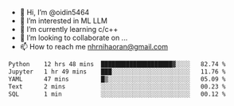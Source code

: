 - 👋 Hi, I’m @oidin5464
- 👀 I’m interested in ML LLM
- 🌱 I’m currently learning c/c++
- 💞️ I’m looking to collaborate on ...
- 📫 How to reach me nhrnihaoran@gmail.com

<!--START_SECTION:waka-->

```txt
Python    12 hrs 48 mins  ████████████████████▓░░░░   82.74 %
Jupyter   1 hr 49 mins    ███░░░░░░░░░░░░░░░░░░░░░░   11.76 %
YAML      47 mins         █▒░░░░░░░░░░░░░░░░░░░░░░░   05.09 %
Text      2 mins          ░░░░░░░░░░░░░░░░░░░░░░░░░   00.23 %
SQL       1 min           ░░░░░░░░░░░░░░░░░░░░░░░░░   00.12 %
```

<!--END_SECTION:waka-->

<!---
oidin5464/oidin5464 is a ✨ special ✨ repository because its `README.md` (this file) appears on your GitHub profile.
You can click the Preview link to take a look at your changes.
--->
